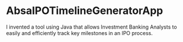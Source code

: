 # AbsaIPOTimelineGeneratorApp
I invented a tool using Java that allows Investment Banking Analysts to easily and efficiently track key milestones in an IPO process.
